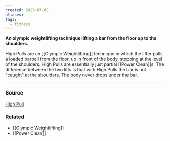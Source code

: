 ```yaml
---
created: 2023-07-08
aliases: 
tags:
  - fitness
---
```

**An olympic weightlifting technique lifting a bar from the floor up to the shoulders.**

High Pulls are an [[Olympic Weightlifting]] technique in which the lifter pulls a loaded barbell from the floor, up in front of the body, stopping at the level of the shoulders. High Pulls are essentially just partial [[Power Clean]]s. The difference between the two lifts is that with High Pulls the bar is not "caught" at the shoulders. The body never drops under the bar.

---

### Source

[High Pull](https://exrx.net/WeightExercises/OlympicLifts/HighPull)

### Related
- [[Olympic Weightlifting]] 
- [[Power Clean]]
